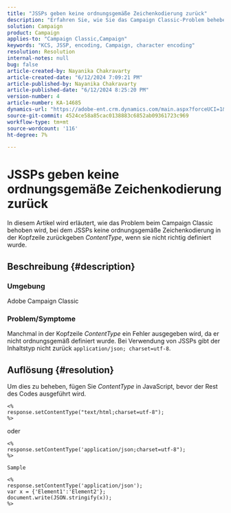 ```yaml
---
title: "JSSPs geben keine ordnungsgemäße Zeichenkodierung zurück"
description: "Erfahren Sie, wie Sie das Campaign Classic-Problem beheben, bei dem JSSPs keine ordnungsgemäße Zeichenkodierung im Header ContentType zurückgeben."
solution: Campaign
product: Campaign
applies-to: "Campaign Classic,Campaign"
keywords: "KCS, JSSP, encoding, Campaign, character encoding"
resolution: Resolution
internal-notes: null
bug: false
article-created-by: Nayanika Chakravarty
article-created-date: "6/12/2024 7:09:21 PM"
article-published-by: Nayanika Chakravarty
article-published-date: "6/12/2024 8:25:20 PM"
version-number: 4
article-number: KA-14685
dynamics-url: "https://adobe-ent.crm.dynamics.com/main.aspx?forceUCI=1&pagetype=entityrecord&etn=knowledgearticle&id=9bd39f42-ef28-ef11-840a-000d3a3764e0"
source-git-commit: 4524ce58a85cac0138883c6852ab09361723c969
workflow-type: tm+mt
source-wordcount: '116'
ht-degree: 7%

---
```


# JSSPs geben keine ordnungsgemäße Zeichenkodierung zurück


In diesem Artikel wird erläutert, wie das Problem beim Campaign Classic behoben wird, bei dem JSSPs keine ordnungsgemäße Zeichenkodierung in der Kopfzeile zurückgeben *ContentType*, wenn sie nicht richtig definiert wurde.

## Beschreibung {#description}


### <b>Umgebung</b>

Adobe Campaign Classic

### <b>Problem/Symptome</b>

Manchmal in der Kopfzeile *ContentType* ein Fehler ausgegeben wird, da er nicht ordnungsgemäß definiert wurde. Bei Verwendung von JSSPs gibt der Inhaltstyp nicht zurück `application/json; charset=utf-8`.


## Auflösung {#resolution}


Um dies zu beheben, fügen Sie *ContentType* in JavaScript, bevor der Rest des Codes ausgeführt wird.


```
<%
response.setContentType("text/html;charset=utf-8");
%>
```


oder


```
<%
response.setContentType('application/json;charset=utf-8");
%>

Sample
```



```
<%
response.setContentType('application/json');
var x = {'Element1':'Element2'};
document.write(JSON.stringify(x));
%>
```

